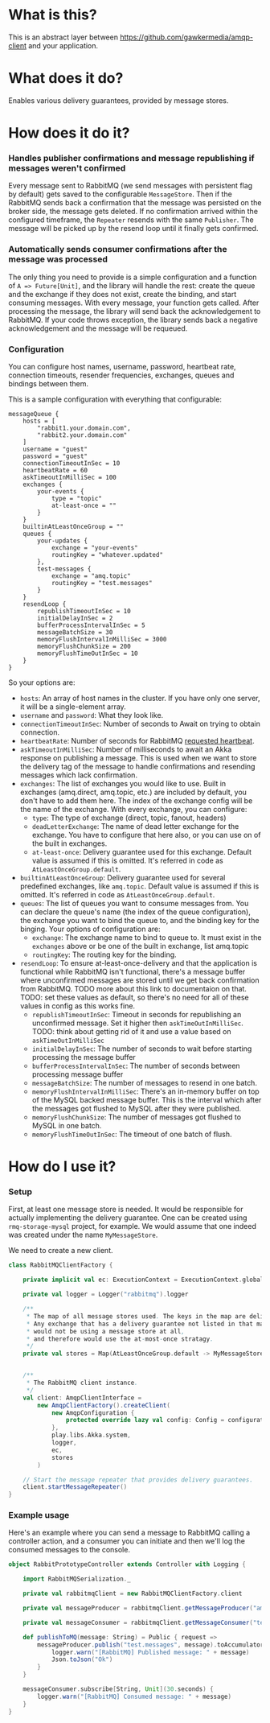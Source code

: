 # What is this?

This is an abstract layer between https://github.com/gawkermedia/amqp-client and your application.

# What does it do?

Enables various delivery guarantees, provided by message stores.

# How does it do it?

### Handles publisher confirmations and message republishing if messages weren't confirmed

Every message sent to RabbitMQ (we send messages with persistent flag by default) gets saved to the configurable `MessageStore`.
Then if the RabbitMQ sends back a confirmation that the message was persisted on the broker side, the message gets deleted. If no confirmation arrived within the configured timeframe, the `Repeater` resends with the same `Publisher`. The message will be picked up by the resend loop until it finally gets confirmed.

### Automatically sends consumer confirmations after the message was processed

The only thing you need to provide is a simple configuration and a function of `A => Future[Unit]`, and the library will handle the rest: create the queue and the exchange if they does not exist, create the binding, and start consuming messages. With every message, your function gets called. After processing the message, the library will send back the acknowledgement to RabbitMQ. If your code throws exception, the library sends back a negative acknowledgement and the message will be requeued. 

### Configuration

You can configure host names, username, password, heartbeat rate, connection timeouts, resender frequencies, exchanges, queues and bindings between them.

This is a sample configuration with everything that configurable:

```
messageQueue {
	hosts = [
		"rabbit1.your.domain.com",
		"rabbit2.your.domain.com"
	]
	username = "guest"
	password = "guest"
	connectionTimeoutInSec = 10
	heartbeatRate = 60
	askTimeoutInMilliSec = 100
	exchanges {
		your-events {
			type = "topic"
			at-least-once = ""
		}
	}
	builtinAtLeastOnceGroup = ""
	queues {
		your-updates {
			exchange = "your-events"
			routingKey = "whatever.updated"
		},
		test-messages {
			exchange = "amq.topic"
			routingKey = "test.messages"
		}
	}
	resendLoop {
		republishTimeoutInSec = 10
		initialDelayInSec = 2
		bufferProcessIntervalInSec = 5
		messageBatchSize = 30
		memoryFlushIntervalInMilliSec = 3000
		memoryFlushChunkSize = 200
		memoryFlushTimeOutInSec = 10
	}
}
```

So your options are:

* `hosts`: An array of host names in the cluster. If you have only one server, it will be a single-element array.
* `username` and `password`: What they look like.
* `connectionTimeoutInSec`: Number of seconds to Await on trying to obtain connection.
* `heartbeatRate`: Number of seconds for RabbitMQ [requested heartbeat](http://www.rabbitmq.com/heartbeats.html).
* `askTimeoutInMilliSec`: Number of milliseconds to await an Akka response on publishing a message. This is used when we want to store the delivery tag of the message to handle confirmations and resending messages which lack confirmation. 
* `exchanges`: The list of exchanges you would like to use. Built in exchanges (amq.direct, amq.topic, etc.) are included by default, you don't have to add them here. The index of the exchange config will be the name of the exchange. With every exchange, you can configure:
  * `type`: The type of exchange (direct, topic, fanout, headers) 
  * `deadLetterExchange`: The name of dead letter exchange for the exchange. You have to configure that here also, or you can use on of the built in exchanges.
  * `at-least-once`: Delivery guarantee used for this exchange. Default value is assumed if this is omitted. It's referred in code as `AtLeastOnceGroup.default`.
* `builtinAtLeastOnceGroup`: Delivery guarantee used for several predefined exchanges, like `amq.topic`. Default value is assumed if this is omitted. It's referred in code as `AtLeastOnceGroup.default`.
* `queues`: The list of queues you want to consume messages from. You can declare the queue's name (the index of the queue configuration), the exchange you want to bind the queue to, and the binding key for the binging. Your options of configuration are:
  * `exchange`: The exchange name to bind to queue to. It must exist in the `exchanges` above or be one of the built in exchange, list amq.topic
  * `routingKey`: The routing key for the binding.
* `resendLoop`: To ensure at-least-once-delivery and that the application is functional while RabbitMQ isn't functional, there's a message buffer where unconfirmed messages are stored until we get back confirmation from RabbitMQ. TODO more about this link to documentaion on that. TODO: set these values as default, so there's no need for all of these values in config as this works fine.
  * `republishTimeoutInSec`: Timeout in seconds for republishing an unconfirmed message. Set it higher then `askTimeOutInMilliSec`. TODO: think about getting rid of it and use a value based on `askTimeOutInMilliSec`
  * `initialDelayInSec`: The number of seconds to wait before starting processing the message buffer
  * `bufferProcessIntervalInSec`: The number of seconds between processing message buffer
  * `messageBatchSize`: The number of messages to resend in one batch.
  * `memoryFlushIntervalInMilliSec`: There's an in-memory buffer on top of the MySQL backed message buffer. This is the interval which after the messages got flushed to MySQL after they were published.
  * `memoryFlushChunkSize`: The number of messages got flushed to MySQL in one batch.
  * `memoryFlushTimeOutInSec`: The timeout of one batch of flush.
  
# How do I use it?

### Setup

First, at least one message store is needed. It would be responsible for actually implementing the delivery guarantee. One can be created using `rmq-storage-mysql` project, for example. We would assume that one indeed was created under the name `MyMessageStore`.

We need to create a new client.

```scala
class RabbitMQClientFactory {

	private implicit val ec: ExecutionContext = ExecutionContext.global

	private val logger = Logger("rabbitmq").logger

	/**
	 * The map of all message stores used. The keys in the map are delivery guarantees.
	 * Any exchange that has a delivery guarantee not listed in that map
	 * would not be using a message store at all,
	 * and therefore would use the at-most-once stratagy.
	 */
	private val stores = Map(AtLeastOnceGroup.default -> MyMessageStore)


	/**
	 * The RabbitMQ client instance.
	 */
	val client: AmqpClientInterface =
		new AmqpClientFactory().createClient(
			new AmqpConfiguration {
				protected override lazy val config: Config = configuration.underlying
			},
			play.libs.Akka.system,
			logger,
			ec,
			stores
		)

	// Start the message repeater that provides delivery guarantees.
	client.startMessageRepeater()
}
```


### Example usage

Here's an example where you can send a message to RabbitMQ calling a controller action, and a consumer you can initiate and then we'll log the consumed messages to the console.

```scala
object RabbitPrototypeController extends Controller with Logging {

	import RabbitMQSerialization._

	private val rabbitmqClient = new RabbitMQClientFactory.client

	private val messageProducer = rabbitmqClient.getMessageProducer("amq.topic")

	private val messageConsumer = rabbitmqClient.getMessageConsumer("test-messages")

	def publishToMQ(message: String) = Public { request =>
		messageProducer.publish("test.messages", message).toAccumulator.map {_ =>
			logger.warn("[RabbitMQ] Published message: " + message)
			Json.toJson("Ok")
		}
	}

	messageConsumer.subscribe[String, Unit](30.seconds) {
		logger.warn("[RabbitMQ] Consumed message: " + message)
	}
}
```
